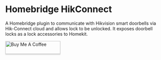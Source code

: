 # Homebridge HikConnect

A Homebridge plugin to communicate with Hikvision smart doorbells via Hik-Connect cloud and allows lock to be unlocked. It exposes doorbell locks as a lock accessories to Homekit.

<a href="https://www.buymeacoffee.com/judge" target="_blank"><img src="https://www.buymeacoffee.com/assets/img/custom_images/orange_img.png" alt="Buy Me A Coffee" style="height: 41px !important;width: 174px !important;box-shadow: 0px 3px 2px 0px rgba(190, 190, 190, 0.5) !important;-webkit-box-shadow: 0px 3px 2px 0px rgba(190, 190, 190, 0.5) !important;" ></a>